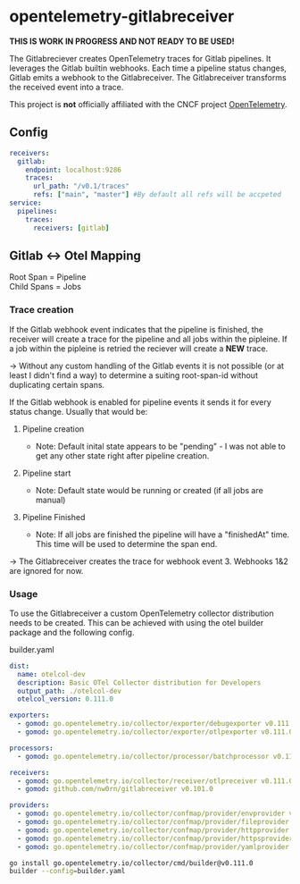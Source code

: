 # opentelemetry-gitlabreceiver

**THIS IS WORK IN PROGRESS AND NOT READY TO BE USED!**

The Gitlabreciever creates OpenTelemetry traces for Gitlab pipelines. It leverages the Gitlab builtin webhooks. Each time a pipeline status changes, Gitlab emits a webhook to the Gitlabreceiver. The Gitlabreceiver transforms the received event into a trace. 

This project is **not** officially affiliated with the CNCF project [OpenTelemetry](https://opentelemetry.io/).

## Config

```yaml
receivers:
  gitlab: 
    endpoint: localhost:9286
    traces:
      url_path: "/v0.1/traces"
      refs: ["main", "master"] #By default all refs will be accpeted
service:
  pipelines:
    traces:
      receivers: [gitlab]
```

## Gitlab <-> Otel Mapping

Root Span = Pipeline \
Child Spans = Jobs 

### Trace creation 

If the Gitlab webhook event indicates that the pipeline is finished, the receiver will create a trace for the pipeline and all jobs within the pipleine. If a job within the pipleine is retried the reciever will create a **NEW** trace. 

-> Without any custom handling of the Gitlab events it is not possible (or at least I didn't find a way) to determine a suiting root-span-id without duplicating certain spans. 

If the Gitlab webhook is enabled for pipeline events it sends it for every status change. Usually that would be:

1. Pipeline creation 

    - Note: Default inital state appears to be "pending" - I was not able to get any other state right after pipeline creation.

2. Pipeline start 

    - Note: Default state would be running or created (if all jobs are manual)

3. Pipeline Finished 

    - Note: If all jobs are finished the pipeline will have a "finishedAt" time. This time will be used to determine the span end.

-> The Gitlabreceiver creates the trace for webhook event 3. Webhooks 1&2 are ignored for now.

### Usage 

To use the Gitlabreceiver a custom OpenTelemetry collector distribution needs to be created. This can be achieved with using the otel builder package and the following config. 

builder.yaml
```yaml 
dist:
  name: otelcol-dev
  description: Basic OTel Collector distribution for Developers
  output_path: ./otelcol-dev
  otelcol_version: 0.111.0

exporters:
  - gomod: go.opentelemetry.io/collector/exporter/debugexporter v0.111.0
  - gomod: go.opentelemetry.io/collector/exporter/otlpexporter v0.111.0

processors:
  - gomod: go.opentelemetry.io/collector/processor/batchprocessor v0.111.0

receivers:
  - gomod: go.opentelemetry.io/collector/receiver/otlpreceiver v0.111.0
  - gomod: github.com/nw0rn/gitlabreceiver v0.101.0

providers:
  - gomod: go.opentelemetry.io/collector/confmap/provider/envprovider v1.17.0
  - gomod: go.opentelemetry.io/collector/confmap/provider/fileprovider v1.17.0
  - gomod: go.opentelemetry.io/collector/confmap/provider/httpprovider v1.17.0
  - gomod: go.opentelemetry.io/collector/confmap/provider/httpsprovider v1.17.0
  - gomod: go.opentelemetry.io/collector/confmap/provider/yamlprovider v1.17.0
```

```sh
go install go.opentelemetry.io/collector/cmd/builder@v0.111.0
builder --config=builder.yaml
```

